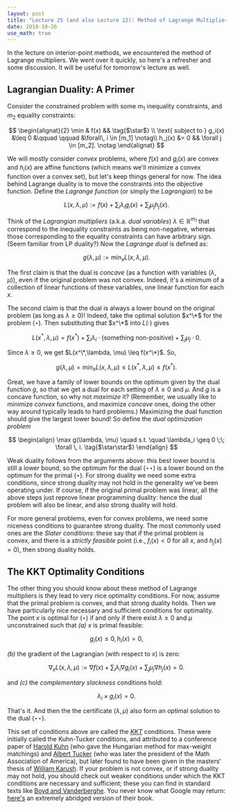 ```yaml
---
layout: post
title: "Lecture 25 (and also Lecture 22): Method of Lagrange Multipliers"
date: 2018-10-26
use_math: true
---
```


In the lecture on interior-point methods, we encountered the method of
Lagrange multipliers. We went over it quickly, so here's a refresher and
some discussion. It will be useful for tomorrow's lecture as well.

## Lagrangian Duality: A Primer

Consider the constrained problem with some $m_1$ inequality constraints,
and $m_2$ equality constraints:

$$
\begin{alignat}{2}
 \min & f(x) && \tag{$\star$} \\
 \text{ subject to } g_i(x) &\leq 0 &\qquad \qquad &\forall\, i \in [m_1] \notag\\
 h_j(x) &= 0 && \forall j \in [m_2]. \notag
\end{alignat}
$$

We will mostly consider _convex_ problems, where $f(x)$ and $g_i(x)$ are
convex and $h_i(x)$ are affine functions (which means we'll minimize a
convex function over a convex set), but let's keep things general for
now.  The idea behind Lagrange duality is to move the constraints into
the objective function. Define the _Lagrange function_ (or simply the
_Lagrangian_) to be

$$ L(x,\lambda, \mu) := f(x) + \sum_i \lambda_i g_i(x) + \sum_j \mu_j h_j(x).  $$

Think of the _Lagrangian multipliers_ (a.k.a. _dual variables_) $\lambda \in \mathbb{R}^{m_1}$ that correspond to the
inequality constraints as being non-negative, whereas those
corresponding to the equality constraints can have arbitrary sign.
(Seem familiar from LP duality?) Now the _Lagrange dual_ is defined as:

$$ g(\lambda, \mu) := \min_x L(x, \lambda, \mu). $$

The first claim is that the dual is _concave_ (as a function with
variables $(\lambda, \mu)$), even if the original problem was not
convex. Indeed, it's a minimum of a collection of linear functions of
these variables, one linear function for each $x$.

The second claim is that the dual is always a lower bound on the
original problem (as long as $\lambda \geq 0$)! Indeed, take the optimal
solution $x^\*$ for the problem $(\star)$. Then substituting that $x^\*$
into $L(\cdot)$ gives

$$ L(x^*,\lambda, \mu) = f(x^*) + \sum_i \lambda_i \cdot \text{(something
non-positive)} + \sum_j \mu_j \cdot 0. $$

Since $\lambda \geq 0$, we get $L(x^\*,\lambda, \mu) \leq f(x^\*)$. So,

$$ g(\lambda, \mu) = \min_x L(x, \lambda, \mu) \leq L(x^*, \lambda, \mu)
\leq f(x^*). $$

Great, we have a family of lower bounds on the optimum given by the dual
function $g$, so that we get a dual for each setting of $\lambda \geq 0$
and $\mu$. And $g$ is a concave function, so why not _maximize_ it?
(Remember, we usually like to minimize _convex_ functions, and maximize
_concave_ ones, doing the other way around typically leads to hard
problems.) Maximizing the dual function should give the largest lower
bound! So define the _dual optimization problem_

$$
\begin{align}
 \max g(\lambda, \mu) \quad s.t. \quad \lambda_i \geq 0 \;\; \forall
\, i.  \tag{$\star\star$}
\end{align}
$$

Weak duality follows from the arguments above: this best lower bound is
still a lower bound, so the optimum for the dual $(\star\star)$ is a
lower bound on the optimum for the primal $(\star)$. For strong duality
we need some extra conditions, since strong duality may not hold in the
generality we've been operating under. If course, if the original primal
problem was linear, all the above steps just reprove linear programming
duality: hence the dual problem will also be linear, and also strong
duality will hold.

For more general problems, even for convex problems, we need some
niceness conditions to guarantee strong duality. The most commonly used
ones are the _Slater conditions_: these say that if the primal problem is
convex, and there is a _strictly feasible_ point (i.e., $f_i(x) < 0$ for
all $x$, and $h_j(x) = 0$), then strong duality holds.

## The KKT Optimality Conditions

The other thing you should know about these method of Lagrange
multipliers is they lead to very nice optimality conditions. For now,
assume that the primal problem is convex, and that strong duality
holds. Then we have particularly nice necessary and sufficient
conditions for optimality. The point $x$ is optimal for $(\star)$ if and
only if there exist $\lambda \geq 0$ and $\mu$ unconstrained such that
*(a)* $x$ is primal feasible:

$$ g_i(x) \leq 0, h_i(x) = 0, $$

*(b)* the gradient of the Lagrangian (with respect to $x$) is zero:

$$ \nabla_x L(x,\lambda, \mu) := \nabla f(x) + \sum_i \lambda_i \nabla g_i(x) + \sum_j \mu_j \nabla h_j(x) = 0. $$

and *(c)* the _complementary slackness_ conditions hold:

$$ \lambda_i \times g_i(x) = 0. $$

That's it. And then the the certificate $(\lambda, \mu)$ also form an
optimal solution to the dual $(\star\star)$.

This set of conditions above are called the
[_KKT_](https://en.wikipedia.org/wiki/Karush%E2%80%93Kuhn%E2%80%93Tucker_conditions)
conditions. These were initially called the Kuhn-Tucker conditions, and
attributed to a conference paper of [Harold
Kuhn](https://en.wikipedia.org/wiki/Harold_W._Kuhn) (who gave the
Hungarian method for max-weight matchings) and [Albert
Tucker](https://en.wikipedia.org/wiki/Albert_W._Tucker) (who was later
the president of the Math Association of America), but later found to
have been given in the masters' thesis of [William
Karush](https://en.wikipedia.org/wiki/William_Karush).  If your problem
is not convex, or if strong duality may not hold, you should check out weaker
conditions under which the KKT conditions are necessary and sufficient;
these you can find in standard texts like [Boyd and
Vanderberghe](http://web.stanford.edu/~boyd/cvxbook/). You never know
what Google may return: [here's](https://davidrosenberg.github.io/ml2015/docs/convex-optimization.pdf) an
extremely abridged version of their book.
